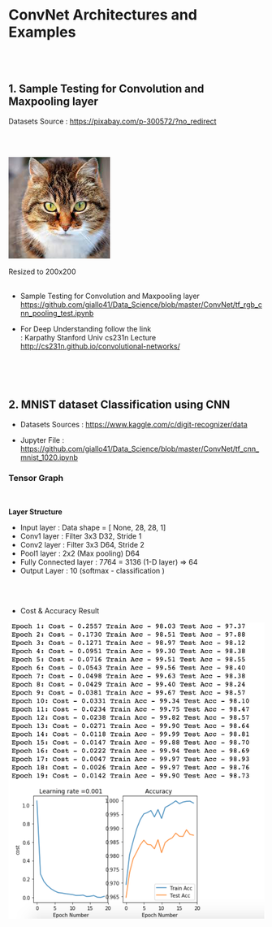 ConvNet Architectures and Examples 
============
<br><br>
## 1. Sample Testing for Convolution and Maxpooling layer

Datasets Source : https://pixabay.com/p-300572/?no_redirect 



<br>
<br>

![sample image](./image/cat02.png) 

Resized to 200x200 <br>
<br>
* Sample Testing for Convolution and Maxpooling layer <br>
https://github.com/giallo41/Data_Science/blob/master/ConvNet/tf_rgb_cnn_pooling_test.ipynb

* For Deep Understanding follow the link <br>
: Karpathy Stanford Univ cs231n Lecture <br>
http://cs231n.github.io/convolutional-networks/

<br><br><br>
## 2. MNIST dataset Classification using CNN

* Datasets Sources : https://www.kaggle.com/c/digit-recognizer/data



* Jupyter File : https://github.com/giallo41/Data_Science/blob/master/ConvNet/tf_cnn_mnist_1020.ipynb

### Tensor Graph <br>
<Br>

<b>Layer Structure</b> <br>

- Input layer : Data shape = [ None, 28, 28, 1] <br>
- Conv1 layer : Filter 3x3 D32, Stride 1 <br>
- Conv2 layer : Filter 3x3 D64, Stride 2 <br>
- Pool1 layer : 2x2 (Max pooling) D64 <br>
- Fully Connected layer : 7*7*64 = 3136 (1-D layer) => 64 <br>
- Output Layer : 10 (softmax - classification ) <br> 

<br><br>

* Cost & Accuracy Result 

![sample image](./image/cnn_mnist_cost.png) 

<br>
<br>
<br>

